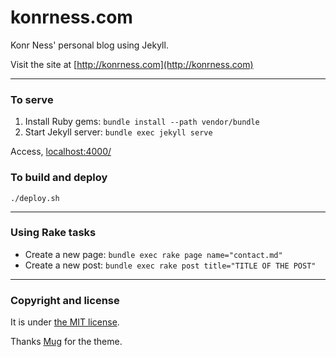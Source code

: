 # konrness.com

Konr Ness' personal blog using Jekyll.

Visit the site at [http://konrness.com](http://konrness.com)

---

### To serve

1. Install Ruby gems: `bundle install --path vendor/bundle`
2. Start Jekyll server: `bundle exec jekyll serve`

Access, [localhost:4000/](http://localhost:4000/)

### To build and deploy

    ./deploy.sh

---

### Using Rake tasks

* Create a new page: `bundle exec rake page name="contact.md"`
* Create a new post: `bundle exec rake post title="TITLE OF THE POST"`

---

### Copyright and license

It is under [the MIT license](/LICENSE).

Thanks [Mug](http://nandomoreira.me/mug/) for the theme.